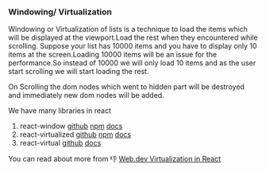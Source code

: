 ### Windowing/ Virtualization 

Windowing or Virtualization of lists is a technique to load the items which will be displayed at the viewport.Load the rest when they encountered while scrolling.
Suppose your list has 10000 items and you have to display only 10 items at the screen.Loading 10000 items will be an issue for the performance.So instead of 10000 we will only load 10 items and as the user start scrolling we will start loading the rest.

On Scrolling the dom nodes which went to hidden part will be destroyed and immediately new dom nodes will be added. 

We have many libraries in react
1. react-window [github](https://github.com/bvaughn/react-window) [npm](https://www.npmjs.com/package/react-window) [docs](https://react-window.vercel.app/#/examples/list/fixed-size)
2. react-virtualized [github](https://github.com/bvaughn/react-virtualized) [npm](https://www.npmjs.com/package/react-virtualized) [docs](http://bvaughn.github.io/react-virtualized/#/components/List)
3. react-virtual [github](https://github.com/tannerlinsley/react-virtual) [docs](https://react-virtual.tanstack.com/)

You can read about more from 👎
[Web.dev Virtualization in React](https://web.dev/virtualize-long-lists-react-window/)
